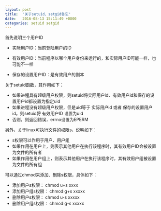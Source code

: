 ```yaml
---
layout: post
title:  "关于setuid、setgid备忘"
date:   2016-08-13 15:11:49 +0800
categories: setuid setgid
---
```


首先说明三个用户ID

* 实际用户ID：当前登陆用户的ID

* 有效用户ID：当前程序以哪个用户身份来运行的，和实际用户ID可能一样，也可能不一样

* 保存的设置用户ID：是有效用户的副本

关于setuid函数，其作用如下：

* 如果进程具有超级用户权限，则setuid将实际用户id、有效用户id和保存的设置用户id都设置为指定uid
* 如果进程没有超级用户权限，但是uid等于 实际用户id 或者 保存的设置用户id，则setuid将 有效用户ID 设置为uid
* 否则，则返回错误，errno设置为EPERM

另外，关于linux可执行文件的权限s，说明如下：

* s权限可以作用于用户、用户组
* 如果作用在用户上，则表示其他用户在执行该程序时，其有效用户ID会被设置为文件的所有者
* 如果作用在用户组上，则表示其他用户在执行该程序时，其有效用户组被设置为文件的所有组

可以通过chmod来添加、删除s权限，具体如下：

* 添加用户s权限： chmod u+s xxxx
* 添加用户组s权限： chmod g+s xxxxx
* 删除用户s权限： chmod u-s xxxxx
* 删除用户组s权限： chmod g-s xxxxx